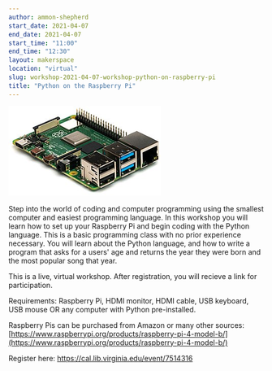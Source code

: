 ```yaml
---
author: ammon-shepherd
start_date: 2021-04-07
end_date: 2021-04-07
start_time: "11:00"
end_time: "12:30"
layout: makerspace
location: "virtual"
slug: workshop-2021-04-07-workshop-python-on-raspberry-pi
title: "Python on the Raspberry Pi"
---
```


![Python on the Raspberry Pi](/assets/post-media/workshops/raspberry-pi.jpg)

Step into the world of coding and computer programming using the smallest computer and easiest programming language. In this workshop you will learn how to set up your Raspberry Pi and begin coding with the Python language. This is a basic programming class with no prior experience necessary. You will learn about the Python language, and how to write a program that asks for a users' age and returns the year they were born and the most popular song that year.

This is a live, virtual workshop. After registration, you will recieve a link for participation.

Requirements: Raspberry Pi, HDMI monitor, HDMI cable, USB keyboard, USB mouse OR any computer with Python pre-installed.

Raspberry Pis can be purchased from Amazon or many other sources: [https://www.raspberrypi.org/products/raspberry-pi-4-model-b/](https://www.raspberrypi.org/products/raspberry-pi-4-model-b/)

Register here: [https://cal.lib.virginia.edu/event/7514316 ](https://cal.lib.virginia.edu/event/7514316)
